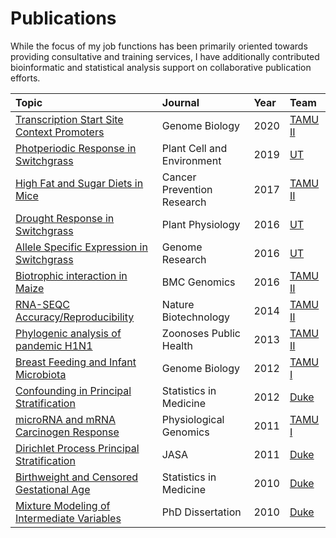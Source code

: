 # Publications

While the focus of my job functions has been primarily oriented towards providing consultative and training services,
I have additionally contributed bioinformatic and statistical analysis support on collaborative publication efforts.

| Topic | Journal | Year | Team |
|:------|:--------|:-----|:-----|
| [Transcription Start Site Context Promoters](https://www.biorxiv.org/content/10.1101/810127v1.full) | Genome Biology | 2020 | [TAMU II](https://github.com/pointOfive/Examples/tree/master/Bio#tamu) |
| [Photperiodic Response in Switchgrass](https://onlinelibrary.wiley.com/doi/abs/10.1111/pce.13546) | Plant Cell and Environment | 2019 | [UT](https://github.com/pointOfive/Examples/tree/master/Bio#ut) |
| [High Fat and Sugar Diets in Mice](http://cancerpreventionresearch.aacrjournals.org/content/10/10/553.long) | Cancer Prevention Research | 2017 | [TAMU II](https://github.com/pointOfive/Examples/tree/master/Bio#tamu) |
| [Drought Response in Switchgrass](http://www.plantphysiol.org/content/172/2/734) | Plant Physiology | 2016 | [UT](https://github.com/pointOfive/Examples/tree/master/Bio#ut) |
| [Allele Specific Expression in Switchgrass](http://genome.cshlp.org/content/early/2016/03/07/gr.198135.115) | Genome Research | 2016 | [UT](https://github.com/pointOfive/Examples/tree/master/Bio#ut) |
| [Biotrophic interaction in Maize](https://bmcgenomics.biomedcentral.com/articles/10.1186/s12864-016-2546-0) | BMC Genomics | 2016 | [TAMU II](https://github.com/pointOfive/Examples/tree/master/Bio#tamu) |
| [RNA-SEQC Accuracy/Reproducibility](https://www.nature.com/articles/nbt.2957) | Nature Biotechnology | 2014 | [TAMU II](https://github.com/pointOfive/Examples/tree/master/Bio#tamu) |
| [Phylogenic analysis of pandemic H1N1](http://onlinelibrary.wiley.com/doi/10.1111/zph.12006/abstract) | Zoonoses Public Health | 2013 | [TAMU II](https://github.com/pointOfive/Examples/tree/master/Bio#tamu) |
| [Breast Feeding and Infant Microbiota](https://genomebiology.biomedcentral.com/articles/10.1186/gb-2012-13-4-r32) | Genome Biology | 2012 | [TAMU I](https://github.com/pointOfive/Examples/tree/master/Bio#postdoc) |
| [Confounding in Principal Stratification](http://onlinelibrary.wiley.com/doi/10.1002/sim.4472/abstract) | Statistics in Medicine | 2012 | [Duke](https://github.com/pointOfive/Examples/tree/master/Bio#duke) |
| [microRNA and mRNA Carcinogen Response](http://www.physiology.org/doi/pdf/10.1152/physiolgenomics.00213.2010) | Physiological Genomics | 2011 | [TAMU I](https://github.com/pointOfive/Examples/tree/master/Bio#postdoc) |
| [Dirichlet Process Principal Stratification](https://www.jstor.org/stable/23239541?seq=1#page_scan_tab_contents) | JASA | 2011 | [Duke](https://github.com/pointOfive/Examples/tree/master/Bio#duke) |
| [Birthweight and Censored Gestational Age](https://www.ncbi.nlm.nih.gov/pmc/articles/PMC5013733/) | Statistics in Medicine | 2010 | [Duke](https://github.com/pointOfive/Examples/tree/master/Bio#duke) |
| [Mixture Modeling of Intermediate Variables](https://dukespace.lib.duke.edu/dspace/handle/10161/2983) | PhD Dissertation | 2010 | [Duke](https://github.com/pointOfive/Examples/tree/master/Bio#duke) |



